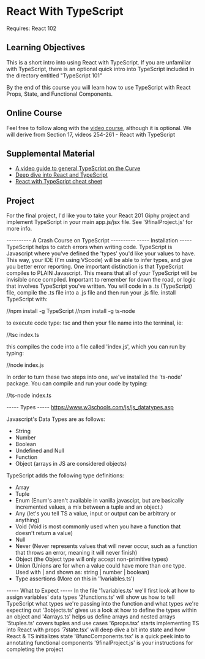 # React With TypeScript

Requires: React 102

## Learning Objectives

This is a short intro into using React with TypeScript. If you are unfamiliar with TypeScript, there is an optional quick intro into TypeScript included in the directory entitled "TypeScript 101"

By the end of this course you will learn how to use TypeScript with React Props, State, and Functional Components.

## Online Course

Feel free to follow along with the [video course](https://redventures.udemy.com/course/TypeScript-the-complete-developers-guide/learn), although it is optional.
We will derive from Section 17, videos 254-261 - React with TypeScript

## Supplemental Material

- [A video guide to general TypeScript on the Curve](https://thecurve.redventures.com/share/asset/view/799)
- [Deep dive into React and TypeScript](https://basarat.gitbooks.io/TypeScript/docs/jsx/react.html)
- [React with TypeScript cheat sheet](https://github.com/TypeScript-cheatsheets/react-TypeScript-cheatsheet)

## Project

For the final project, I'd like you to take your React 201 Giphy project and implement TypeScript in your main app.js/jsx file.
See '9finalProject.js' for more info.

---------- A Crash Course on TypeScript ----------
----- Installation -----
TypeScript helps to catch errors when writing code.
TypeScript is Javascript where you've defined the 'types' you'd like your values to have.
This way, your IDE (I'm using VScode) will be able to infer types, and give you better error reporting.
One important distinction is that TypeScript compiles to PLAIN Javascript. This means that all of your TypeScript
will be invisible once compiled. Important to remember for down the road, or logic that involves TypeScript you've
written.
You will code in a .ts (TypeScript) file, compile the .ts file into a .js file and then run your .js file.
install TypeScript with:

//npm install -g TypeScript
//npm install -g ts-node

to execute code type:
tsc and then your file name into the terminal, ie:

//tsc index.ts

this compiles the code into a file called 'index.js', which you can run by typing:

//node index.js

In order to turn these two steps into one, we've installed the 'ts-node' package. You can compile and run your code by typing:

//ts-node index.ts

----- Types -----
https://www.w3schools.com/js/js_datatypes.asp

Javascript's Data Types are as follows:

- String
- Number
- Boolean
- Undefined and Null
- Function
- Object (arrays in JS are considered objects)

TypeScript adds the following type definitions:

- Array
- Tuple
- Enum
  (Enum's aren't available in vanilla javascipt, but are basically incremented values, a mix between a tuple and an object.)
- Any (let's you tell TS a value, input or output can be arbitrary or anything)
- Void (Void is most commonly used when you have a function that doesn't return a value)
- Null
- Never (Never represents values that will never occur, such as a function that throws an error, meaning it will never finish)
- Object (the Object type will only accept non-primitive types)
- Union (Unions are for when a value could have more than one type. Used with | and shown as: string | number | boolean)
- Type assertions (More on this in '1variables.ts')

----- What to Expect -----
In the file '1variables.ts' we'll first look at how to assign variables' data types
'2functions.ts' will show us how to tell TypeScript what types we're passing into the function and what types we're expecting out
'3objects.ts' gives us a look at how to define the types within an object and
'4arrays.ts' helps us define arrays and nested arrays
'5tuples.ts' covers tuples and use cases
'6props.tsx' starts implementing TS into React with props
'7state.tsx' will deep dive a bit into state and how React & TS initializes state
'8funcComponents.tsx' is a quick peek into to annotating functional components
'9finalProject.js' is your instructions for completing the project
